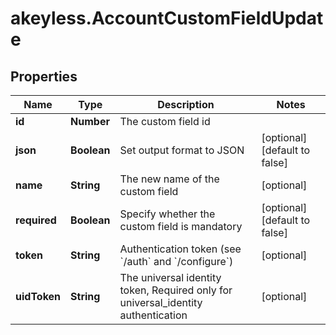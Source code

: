 # akeyless.AccountCustomFieldUpdate

## Properties

Name | Type | Description | Notes
------------ | ------------- | ------------- | -------------
**id** | **Number** | The custom field id | 
**json** | **Boolean** | Set output format to JSON | [optional] [default to false]
**name** | **String** | The new name of the custom field | [optional] 
**required** | **Boolean** | Specify whether the custom field is mandatory | [optional] [default to false]
**token** | **String** | Authentication token (see &#x60;/auth&#x60; and &#x60;/configure&#x60;) | [optional] 
**uidToken** | **String** | The universal identity token, Required only for universal_identity authentication | [optional] 


